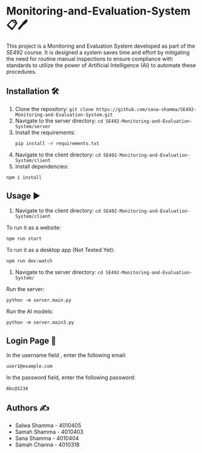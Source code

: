 # Monitoring-and-Evaluation-System 📋🖊️

This project is a Monitoring and Evaluation System developed as part of the SE492 course. It is designed a system saves time and effort by mitigating the need for routine manual inspections to ensure compliance with standards to utilize the power of Artificial Intelligence (AI) to automate these procedures.

## Installation 🛠

1. Clone the repository: `git clone https://github.com/sana-shamma/SE492-Monitoring-and-Evaluation-System.git`
2. Navigate to the server directory: `cd SE492-Monitoring-and-Evaluation-System/server`
3. Install the requirements:
   ```
   pip install -r requirements.txt
   ```
4. Navigate to the client directory: `cd SE492-Monitoring-and-Evaluation-System/client`
5. Install dependencies:

```
npm i install
```

## Usage ▶️

1. Navigate to the client directory: `cd SE492-Monitoring-and-Evaluation-System/client`

To run it as a website:

```
npm run start
```

To run it as a desktop app (Not Tested Yet):

```
npm run dev:watch
```

1. Navigate to the server directory: `cd SE492-Monitoring-and-Evaluation-System/`

Run the server:

```
python -m server.main.py
```

Run the AI models:

```
python -m server.main3.py
```

## Login Page 🔐

In the username field , enter the following email:

```
user1@example.com
```

In the password field, enter the following password:

```
Abc@1234
```

## Authors ✍️

- Salwa Shamma - 4010405
- Samah Shamma - 4010403
- Sana Shamma - 4010404
- Samah Channa - 4010318
